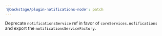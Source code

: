 ```yaml
---
'@backstage/plugin-notifications-node': patch
---
```


Deprecate `notificationsService` ref in favor of `coreServices.nofifications` and export the `notificationsServiceFactory`.
